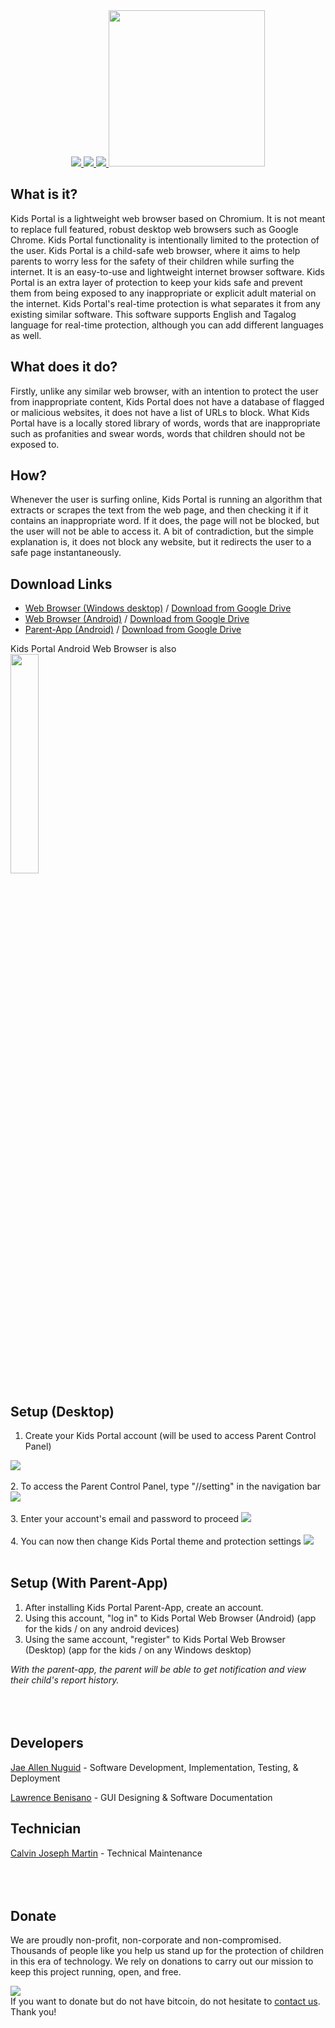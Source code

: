 
<center>
  
  <a href="https://github.com/JaeNuguid/Kids-Portal-Web-Browser/releases/download/v1.0/Kids.Portal.Setup.exe">
  <img src="https://image.ibb.co/j5Efd6/1.png"/>
</a><a href="https://github.com/JaeNuguid/Kids-Portal-Web-Browser/releases/download/v1.0/Kids.Portal.-.Android.Web.Browser.zip">
  <img src="https://image.ibb.co/eSghrR/2.png"/>
</a><a href="https://github.com/JaeNuguid/Kids-Portal-Web-Browser/releases/download/v1.0/Kids.Portal.-.Parent.App.zip">
  <img src="https://image.ibb.co/n3Yj5m/3.png"/>
</a>
  
<a href="https://github.com/JaeNuguid">
  <img src="https://github.com/JaeNuguid/Kids-Portal-Version-2/blob/master/newKidsPortal/Resources/KidsPortal.png?raw=true" width="250" height="250"/>
</a>
</center>

## What is it?
Kids Portal is a lightweight web browser based on Chromium. It is not meant to replace full featured, robust desktop web browsers such as Google Chrome. Kids Portal functionality is intentionally limited to the protection of the user.
Kids Portal is a child-safe web browser, where it aims to help parents to worry less for the safety of their children while surfing the internet. It is an easy-to-use and lightweight internet browser software. Kids Portal is an extra layer of protection to keep your kids safe and prevent them from being exposed to any inappropriate or explicit adult material on the internet. Kids Portal's real-time protection is what separates it from any existing similar software. This software supports English and Tagalog language for real-time protection, although you can add different languages as well.

## What does it do?
Firstly, unlike any similar web browser, with an intention to protect the user from inappropriate content, Kids Portal does not have a database of flagged or malicious websites, it does not have a list of URLs to block. What Kids Portal have is a locally stored library of words, words that are inappropriate such as profanities and swear words, words that children should not be exposed to.

## How?
Whenever the user is surfing online, Kids Portal is running an algorithm that extracts or scrapes the text from the web page, and then checking it if it contains an inappropriate word. If it does, the page will not be blocked, but the user will not be able to access it. A bit of contradiction, but the simple explanation is, it does not block any website, but it redirects the user to a safe page instantaneously.

## Download Links
- [Web Browser (Windows desktop)](https://github.com/JaeNuguid/Kids-Portal-Web-Browser/releases/download/v1.0/Kids.Portal.Setup.exe) / [Download from Google Drive](https://drive.google.com/open?id=1lGY6mto5FRUzyV7SJLYzTtdPM6UROIz1)
- [Web Browser (Android)](https://github.com/JaeNuguid/Kids-Portal-Web-Browser/releases/download/v1.0/Kids.Portal.-.Android.Web.Browser.zip) / [Download from Google Drive](https://drive.google.com/open?id=1m14E7XMM2abh8nmdUb4TNGQFRoisfhw0)
- [Parent-App (Android)](https://github.com/JaeNuguid/Kids-Portal-Web-Browser/releases/download/v1.0/Kids.Portal.-.Parent.App.zip) / [Download from Google Drive](https://drive.google.com/open?id=1ahORfgfn572kIzDY9VDq-sfayngiMu3h)

Kids Portal Android Web Browser is also<br>
<a href="https://www.amazon.com/dp/B076KQP8CS/">
  <img width="30%" src="http://rikaigames.com/bitbybit/img/Amazon-App-Store.png"/>
</a>

## Setup (Desktop)
1. Create your Kids Portal account (will be used to access Parent Control Panel)
<img src="https://image.ibb.co/d3epJ6/1.jpg"/>
<br><br>
2. To access the Parent Control Panel, type "//setting" in the navigation bar
<img src="https://image.ibb.co/eK29J6/2.jpg"/>
<br><br>
3. Enter your account's email and password to proceed
<img src="https://image.ibb.co/fFf75m/3.jpg"/>
<br><br>
4. You can now then change Kids Portal theme and protection settings
<img src="https://image.ibb.co/j0zdBR/4.jpg"/>
<br><br>

## Setup (With Parent-App)
1. After installing Kids Portal Parent-App, create an account.
2. Using this account, "log in" to Kids Portal Web Browser (Android) (app for the kids / on any android devices)
3. Using the same account, "register" to Kids Portal Web Browser (Desktop) (app for the kids / on any Windows desktop)

<i>With the parent-app, the parent will be able to get notification and view their child's report history.
</i>
<br><br>
<br><br>

## Developers
[Jae Allen Nuguid](https://www.facebook.com/JaeNuguidBb) - Software Development, Implementation, Testing, & Deployment <br>

[Lawrence Benisano](https://www.facebook.com/SharkBoyMac) - GUI Designing & Software Documentation

## Technician
[Calvin Joseph Martin](https://www.facebook.com/Peppy.Halimaw) - Technical Maintenance
<br><br>
<br><br>

## Donate
We are proudly non-profit, non-corporate and non-compromised. Thousands of people like you help us stand up for the protection of children in this era of technology. We rely on donations to carry out our mission to keep this project running, open, and free.

<img src="https://i.imgur.com/lq5qDIv.png"/><br>
If you want to donate but do not have bitcoin, do not hesitate to [contact us](https://www.facebook.com/JaeNuguidBb). Thank you!

